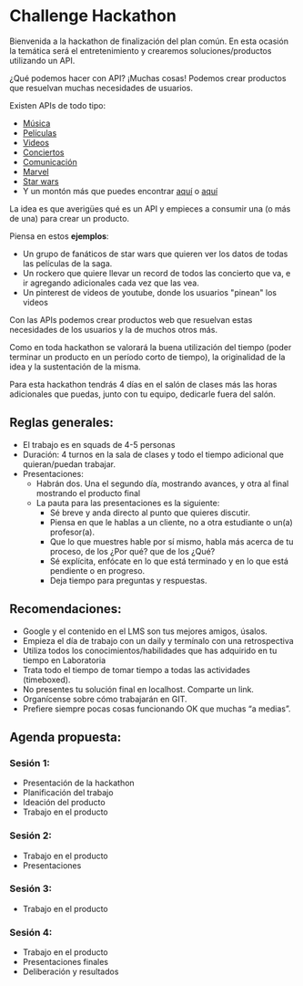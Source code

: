 # Challenge Hackathon
Bienvenida a la hackathon de finalización del plan común. En esta ocasión la temática será el entretenimiento y crearemos soluciones/productos utilizando un API.

¿Qué podemos hacer con API? ¡Muchas cosas! Podemos crear productos que resuelvan muchas necesidades de usuarios. 

Existen APIs de todo tipo:

- [Música](https://developer.spotify.com/web-api/)
- [Películas](https://www.themoviedb.org/documentation/api)
- [Videos](https://developers.google.com/youtube/)
- [Conciertos](https://www.songkick.com/developer)
- [Comunicación](https://www.twilio.com/)
- [Marvel](https://developer.marvel.com/)
- [Star wars](https://swapi.co/)
- Y un montón más que puedes encontrar [aquí](https://www.programmableweb.com/category/entertainment/apis?category=20133) o [aquí](https://www.google.com.mx) 

La idea es que averigües qué es un API y empieces a consumir una (o más de una) para crear un producto. 

Piensa en estos **ejemplos**:

- Un grupo de fanáticos de star wars que quieren ver los datos de todas las películas de la saga.
- Un rockero que quiere llevar un record de todos las concierto que va, e ir agregando adicionales cada vez que las vea.
- Un pinterest de videos de youtube, donde los usuarios "pinean" los videos 

Con las APIs podemos crear productos web que resuelvan estas necesidades de los usuarios y la de muchos otros más.

Como en toda hackathon se valorará la buena utilización del tiempo (poder terminar un producto en un período corto de tiempo), la originalidad de la idea y la sustentación de la misma.

Para esta hackathon tendrás 4 días en el salón de clases más las horas adicionales que puedas, junto con tu equipo, dedicarle fuera del salón.

## Reglas generales:
- El trabajo es en squads de 4-5 personas
- Duración: 4 turnos en la sala de clases y todo el tiempo adicional que quieran/puedan trabajar.
- Presentaciones: 
  - Habrán dos. Una el segundo día, mostrando avances, y otra al final mostrando el producto final
  - La pauta para las presentaciones es la siguiente:
    - Sé breve y anda directo al punto que quieres discutir.
    - Piensa en que le hablas a un cliente, no a otra estudiante o un(a) profesor(a). 
    - Que lo que muestres hable por sí mismo, habla más acerca de tu proceso, de los ¿Por qué? que de los ¿Qué?
    - Sé explícita, enfócate en lo que está terminado y en lo que está pendiente o en progreso.
    - Deja tiempo para preguntas y respuestas.

## Recomendaciones:
- Google y el contenido en el LMS son tus mejores amigos, úsalos.
- Empieza el día de trabajo con un daily y termínalo con una retrospectiva
- Utiliza todos los conocimientos/habilidades que has adquirido en tu tiempo en Laboratoria 
- Trata todo el tiempo de tomar tiempo a todas las actividades (timeboxed).
- No presentes tu solución final en localhost. Comparte un link.
- Organícense sobre cómo trabajarán en GIT.
- Prefiere siempre pocas cosas funcionando OK que muchas “a medias”.

## Agenda propuesta:

### Sesión 1:
- Presentación de la hackathon
- Planificación del trabajo
- Ideación del producto
- Trabajo en el producto


### Sesión 2:
- Trabajo en el producto
- Presentaciones
 

### Sesión 3:
- Trabajo en el producto


### Sesión 4:
- Trabajo en el producto
- Presentaciones finales
- Deliberación y resultados

